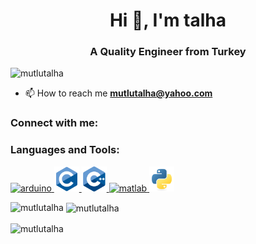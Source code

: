 <h1 align="center">Hi 👋, I'm talha</h1>
<h3 align="center">A Quality Engineer from Turkey</h3>

<p align="left"> <img src="https://komarev.com/ghpvc/?username=mutlutalha&label=Profile%20views&color=0e75b6&style=flat" alt="mutlutalha" /> </p>

- 📫 How to reach me **mutlutalha@yahoo.com**

<h3 align="left">Connect with me:</h3>
<p align="left">
</p>

<h3 align="left">Languages and Tools:</h3>
<p align="left"> <a href="https://www.arduino.cc/" target="_blank" rel="noreferrer"> <img src="https://cdn.worldvectorlogo.com/logos/arduino-1.svg" alt="arduino" width="40" height="40"/> </a> <a href="https://www.cprogramming.com/" target="_blank" rel="noreferrer"> <img src="https://raw.githubusercontent.com/devicons/devicon/master/icons/c/c-original.svg" alt="c" width="40" height="40"/> </a> <a href="https://www.w3schools.com/cpp/" target="_blank" rel="noreferrer"> <img src="https://raw.githubusercontent.com/devicons/devicon/master/icons/cplusplus/cplusplus-original.svg" alt="cplusplus" width="40" height="40"/> </a> <a href="https://www.mathworks.com/" target="_blank" rel="noreferrer"> <img src="https://upload.wikimedia.org/wikipedia/commons/2/21/Matlab_Logo.png" alt="matlab" width="40" height="40"/> </a> <a href="https://www.python.org" target="_blank" rel="noreferrer"> <img src="https://raw.githubusercontent.com/devicons/devicon/master/icons/python/python-original.svg" alt="python" width="40" height="40"/> </a> </p>

<p><img align="left" src="https://github-readme-stats.vercel.app/api/top-langs?username=mutlutalha&show_icons=true&locale=en&layout=compact" alt="mutlutalha" /></p>

<p>&nbsp;<img align="center" src="https://github-readme-stats.vercel.app/api?username=mutlutalha&show_icons=true&locale=en" alt="mutlutalha" /></p>

<p><img align="center" src="https://github-readme-streak-stats.herokuapp.com/?user=mutlutalha&" alt="mutlutalha" /></p>



